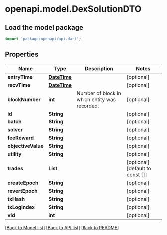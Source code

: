 # openapi.model.DexSolutionDTO

## Load the model package
```dart
import 'package:openapi/api.dart';
```

## Properties
Name | Type | Description | Notes
------------ | ------------- | ------------- | -------------
**entryTime** | [**DateTime**](DateTime.md) |  | [optional] 
**recvTime** | [**DateTime**](DateTime.md) |  | [optional] 
**blockNumber** | **int** | Number of block in which entity was recorded. | [optional] 
**id** | **String** |  | [optional] 
**batch** | **String** |  | [optional] 
**solver** | **String** |  | [optional] 
**feeReward** | **String** |  | [optional] 
**objectiveValue** | **String** |  | [optional] 
**utility** | **String** |  | [optional] 
**trades** | **List<String>** |  | [optional] [default to const []]
**createEpoch** | **String** |  | [optional] 
**revertEpoch** | **String** |  | [optional] 
**txHash** | **String** |  | [optional] 
**txLogIndex** | **String** |  | [optional] 
**vid** | **int** |  | [optional] 

[[Back to Model list]](../README.md#documentation-for-models) [[Back to API list]](../README.md#documentation-for-api-endpoints) [[Back to README]](../README.md)


